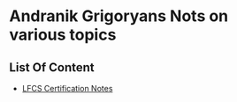 # Andranik Grigoryans Nots on various topics

## List Of Content 
- [LFCS Certification Notes](./Linux/LFCS.md)